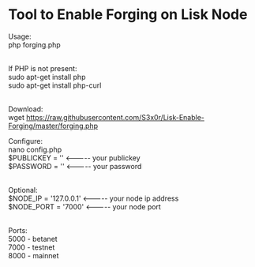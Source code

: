 # Tool to Enable Forging on Lisk Node

Usage:<br>
php forging.php<br>
<br>

If PHP is not present:<br>
sudo apt-get install php<br>
sudo apt-get install php-curl<br>
<br>

Download:<br>
wget https://raw.githubusercontent.com/S3x0r/Lisk-Enable-Forging/master/forging.php
<br>

Configure:<br>
nano config.php<br>
$PUBLICKEY = '' <----- your publickey<br>
$PASSWORD = ''  <----- your password<br>
<br>

Optional:<br>
$NODE_IP   = '127.0.0.1' <----- your node ip address<br>
$NODE_PORT = '7000' <----- your node port<br>
<br>

Ports:<br>
5000 - betanet<br>
7000 - testnet<br>
8000 - mainnet<br>
